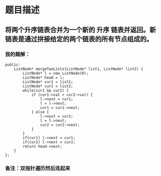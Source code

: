 # 题目描述
## 将两个升序链表合并为一个新的 升序 链表并返回。新链表是通过拼接给定的两个链表的所有节点组成的。
### 我的题解：
```class Solution {
public:
    ListNode* mergeTwoLists(ListNode* list1, ListNode* list2) {
        ListNode* l = new ListNode(0);
        ListNode* head = l;
        ListNode* cur1 = list1;
        ListNode* cur2 = list2;
        while(cur1 && cur2) {
            if (cur1->val < cur2->val) {
                l->next = cur1;
                l = l->next;
                cur1 = cur1->next;
            } else {
                l->next = cur2;
                l = l->next;
                cur2 = cur2->next;
            }
        }
        if(cur1) l->next = cur1;
        if(cur2) l->next = cur2;
        return head->next;
    }
};
```
### **备注**：双指针遍历然后连起来